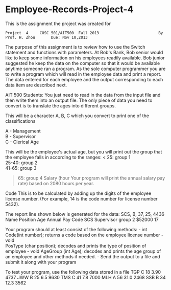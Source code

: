 # Employee-Records-Project-4


This is the assignment the project was created for 

    Project  4     COSC 501/AIT500  Fall 2013                          By Prof. H. Zhou       Due: Nov 10,2013  

The purpose of this assignment is to review how to use  the Switch statement and functions with parameters.    At Bob's Bank, Bob senior would like to keep some information on his employees readily available. Bob junior suggested he keep the data on the computer so that it would be available anytime someone ran a program. As the sole computer programmer you are to write a program which will read in the employee data and print a report. The data entered for each employee and the output corresponding to each data item are described next. 
 
AIT 500 Students:    You just need to read in the data from the input file and then write them into an output file. The only piece of data you need to convert is to translate the ages into different groups. 
 
 
This will be a character A, B, C which you convert to print one of the classifications      

A - Management      
B - Supervisor      
C - Clerical Age    

This will be the employee's actual age, but you will print out the group that the employee falls in according to the ranges:
 < 25:   group 1      
25-40:  group 2      
41-65:  group 3      
> 65:   group 4 
Salary (hour        Your program will print the annual salary   pay rate)   based on 2080 hours per year. 

Code    This is to be calculated by adding up the digits of the employee license number. (For     example, 14 is the code number for license      number 5432). 

The report line shown below is generated for the data: SCS, B, 37, 25, 4436  Name  Position  Age  Annual Pay Code      SCS  Supervisor group 2   $52000       17 
 
Your program should at least consist of the following methods:   - int Code(int number);       returns a code based on the employee license number   - void  
PosType (char position);       decodes and prints the type of position of employee   - void  AgeGroup (int Age);       decodes and prints the age group of an employee  and other methods if needed.   - Send the output to a file and submit it along with your program 

To test  your program, use the following data stored in a file       TGP C  18 3.90 4737      JWW B  25 6.5  9630      TMS C  41 7.8  7000  MLH A  56 31.0 2468      SSB B  34 12.3 3562 
 

